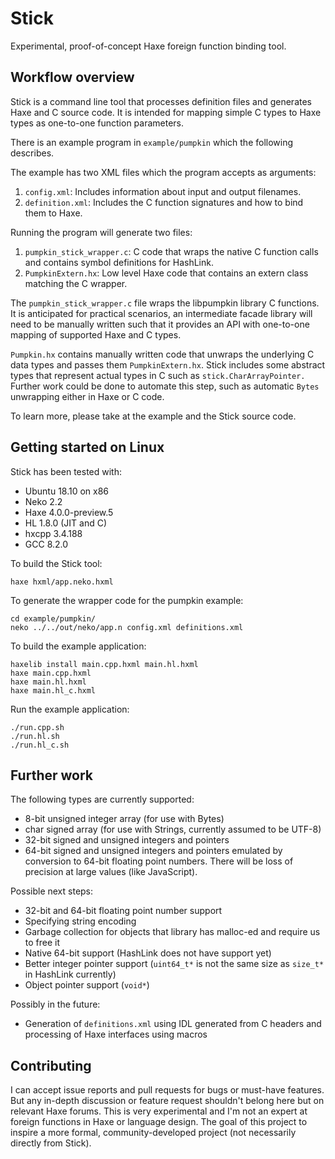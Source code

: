 Stick
=====

Experimental, proof-of-concept Haxe foreign function binding tool.

Workflow overview
-----------------

Stick is a command line tool that processes definition files and generates Haxe and C source code. It is intended for mapping simple C types to Haxe types as one-to-one function parameters.

There is an example program in `example/pumpkin` which the following describes.

The example has two XML files which the program accepts as arguments:

1. `config.xml`: Includes information about input and output filenames.
2. `definition.xml`: Includes the C function signatures and how to bind them to Haxe.

Running the program will generate two files:

1. `pumpkin_stick_wrapper.c`: C code that wraps the native C function calls and contains symbol definitions for HashLink.
2. `PumpkinExtern.hx`: Low level Haxe code that contains an extern class matching the C wrapper.

The `pumpkin_stick_wrapper.c` file wraps the libpumpkin library C functions. It is anticipated for practical scenarios, an intermediate facade library will need to be manually written such that it provides an API with one-to-one mapping of supported Haxe and C types.

`Pumpkin.hx` contains manually written code that unwraps the underlying C data types and passes them `PumpkinExtern.hx`. Stick includes some abstract types that represent actual types in C such as `stick.CharArrayPointer.` Further work could be done to automate this step, such as automatic `Bytes` unwrapping either in Haxe or C code.

To learn more, please take at the example and the Stick source code.

Getting started on Linux
------------------------

Stick has been tested with:

* Ubuntu 18.10 on x86
* Neko 2.2
* Haxe 4.0.0-preview.5
* HL 1.8.0 (JIT and C)
* hxcpp 3.4.188
* GCC 8.2.0

To build the Stick tool:

    haxe hxml/app.neko.hxml

To generate the wrapper code for the pumpkin example:

    cd example/pumpkin/
    neko ../../out/neko/app.n config.xml definitions.xml

To build the example application:

    haxelib install main.cpp.hxml main.hl.hxml
    haxe main.cpp.hxml
    haxe main.hl.hxml
    haxe main.hl_c.hxml

Run the example application:

    ./run.cpp.sh
    ./run.hl.sh
    ./run.hl_c.sh

Further work
------------

The following types are currently supported:

* 8-bit unsigned integer array (for use with Bytes)
* char signed array (for use with Strings, currently assumed to be UTF-8)
* 32-bit signed and unsigned integers and pointers
* 64-bit signed and unsigned integers and pointers emulated by conversion to 64-bit floating point numbers. There will be loss of precision at large values (like JavaScript).

Possible next steps:

* 32-bit and 64-bit floating point number support
* Specifying string encoding
* Garbage collection for objects that library has malloc-ed and require us to free it
* Native 64-bit support (HashLink does not have support yet)
* Better integer pointer support (`uint64_t*` is not the same size as `size_t*` in HashLink currently)
* Object pointer support (`void*`)

Possibly in the future:

* Generation of `definitions.xml` using IDL generated from C headers and processing of Haxe interfaces using macros

Contributing
------------

I can accept issue reports and pull requests for bugs or must-have features. But any in-depth discussion or feature request shouldn't belong here but on relevant Haxe forums. This is very experimental and I'm not an expert at foreign functions in Haxe or language design. The goal of this project to inspire a more formal, community-developed project (not necessarily directly from Stick).
